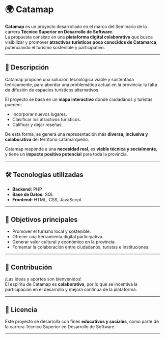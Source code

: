 # 🌍 Catamap

**Catamap** es un proyecto desarrollado en el marco del Seminario de la carrera **Técnico Superior en Desarrollo de Software**.  
La propuesta consiste en una **plataforma digital colaborativa** que busca visibilizar y promover **atractivos turísticos poco conocidos de Catamarca**, potenciando el turismo sostenible y participativo.

---

## 📌 Descripción

Catamap propone una solución tecnológica viable y sustentada teóricamente, para abordar una problemática actual en la provincia: la falta de difusión de espacios turísticos alternativos.  

El proyecto se basa en un **mapa interactivo** donde ciudadanos y turistas pueden:

- Incorporar nuevos lugares.
- Clasificar los atractivos turísticos.
- Calificar y dejar reseñas.  

De esta forma, se genera una representación más **diversa, inclusiva y colaborativa** del territorio catamarqueño.  

Catamap responde a una **necesidad real**, es **viable técnica y socialmente**, y tiene un **impacto positivo potencial** para toda la provincia.

---

## 🛠️ Tecnologías utilizadas

- **Backend:** PHP  
- **Base de Datos:** SQL  
- **Frontend:** HTML, CSS, JavaScript  

---

## 🚀 Objetivos principales

- Promover el turismo local y sostenible.  
- Ofrecer una herramienta digital participativa.  
- Generar valor cultural y económico en la provincia.  
- Fomentar la colaboración entre ciudadanos, turistas e instituciones.  

---

## 🤝 Contribución

¡Las ideas y aportes son bienvenidos!  
El espíritu de Catamap es **colaborativo**, por lo que se incentiva la participación en el desarrollo y mejora continua de la plataforma.

---

## 📄 Licencia

Este proyecto se desarrolla con fines **educativos y sociales**, como parte de la carrera Técnico Superior en Desarrollo de Software.

---